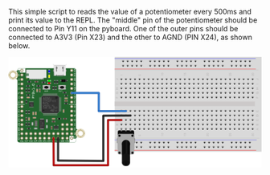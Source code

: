 This simple script to reads the value of a potentiometer every 500ms and print its value to the REPL. The "middle" pin of the potentiometer should be 
connected to Pin Y11 on the pyboard. One of the outer pins should be connected to A3V3 (Pin X23) and the other to AGND (PIN X24), as shown below.

![Potentiomter Hardware Setup](pyboard_breadboard_potentiometer.png)